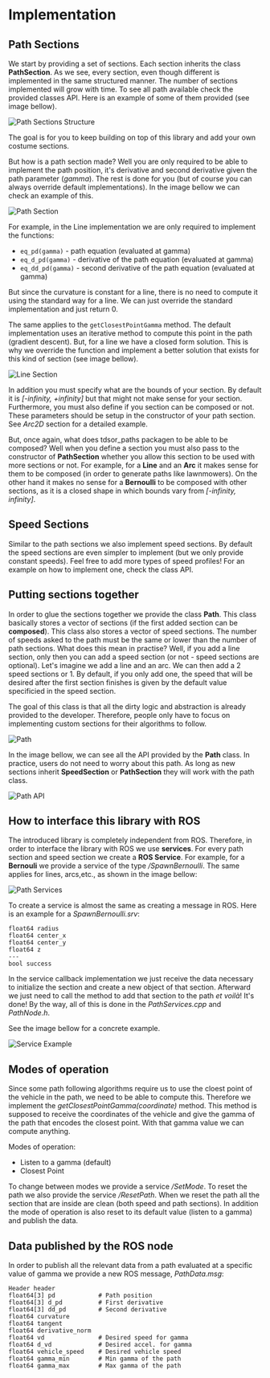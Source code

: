 # Implementation

## Path Sections

We start by providing a set of sections. Each section inherits the class **PathSection**. As we see, every section, even though different is implemented in the same structured manner. The number of sections implemented will grow with time. To see all path available check the provided classes API. Here is an example of some of them provided (see image bellow).

![Path Sections Structure](img/paths_diagram.png)

The goal is for you to keep building on top of this library and add your own costume sections.

But how is a path section made? Well you are only required to be able to implement the path position, it's derivative and second derivative given the path parameter (*gamma*). The rest is done for you (but of course you can always override default implementations). In the image bellow we can check an example of this.

![Path Section](img/paths_section.png)

For example, in the Line implementation we are only required to implement the functions:
  - `eq_pd(gamma)` - path equation (evaluated at gamma)
  - `eq_d_pd(gamma)` - derivative of the path equation (evaluated at gamma)
  - `eq_dd_pd(gamma)` - second derivative of the path equation (evaluated at gamma)

But since the curvature is constant for a line, there is no need to compute it using the standard way for a line. We can just override the standard implementation and just return 0.

The same applies to the `getClosestPointGamma` method. The default implementation uses an iterative method to compute this point in the path (gradient descent). But, for a line we have a closed form solution. This is why we override the function and implement a better solution that exists for this kind of section (see image bellow).

![Line Section](img/line_section.png)

In addition you must specify what are the bounds of your section. By default it is *[-infinity, +infinity]* but that might not make sense for your section. Furthermore, you must also define if you section can be composed or not. These parameters should be setup in the constructor of your path section. See *Arc2D* section for a detailed example.

But, once again, what does tdsor_paths packagen to be able to be composed? Well when you define a section you must also pass to the constructor of **PathSection** whether you allow this section to be used with more sections or not. For example, for a **Line** and an **Arc** it makes sense for them to be composed (in order to generate paths like lawnmowers). On the other hand it makes no sense for a **Bernoulli** to be composed with other sections, as it is a closed shape in which bounds vary from *[-infinity, infinity]*.

## Speed Sections
Similar to the path sections we also implement speed sections. By default the speed sections are even simpler to implement (but we only provide constant speeds). Feel free to add more types of speed profiles! For an example on how to implement one, check the class API.

## Putting sections together
In order to glue the sections together we provide the class **Path**. This class basically stores a vector of sections (if the first added section can be **composed**). This class also stores a vector of speed sections. The number of speeds asked to the path must be the same or lower than the number of path sections. What does this mean in practise? Well, if you add a line section, only then you can add a speed section (or not - speed sections are optional). Let's imagine we add a line and an arc. We can then add a 2 speed sections or 1. By default, if you only add one, the speed that will be desired after the first section finishes is given by the default value specificied in the speed section.

The goal of this class is that all the dirty logic and abstraction is already provided to the developer. Therefore, people only have to focus on implementing custom sections for their algorithms to follow.

![Path](img/path.png)

In the image bellow, we can see all the API provided by the **Path** class. In practice, users do not need to worry about this path. As long as new sections inherit **SpeedSection** or **PathSection** they will work with the path class.

![Path API](img/Path_code.png)

## How to interface this library with ROS

The introduced library is completely independent from ROS. Therefore, in order to interface the library with ROS we use **services**. For every path section and speed section we create a **ROS Service**. For example, for a **Bernouli** we provide a service of the type */SpawnBernoulli*. The same applies for lines, arcs,etc., as shown in the image bellow:

![Path Services](img/path_services.png)

To create a service is almost the same as creating a message in ROS. Here is an example for a *SpawnBernoulli.srv*:
```
float64 radius
float64 center_x
float64 center_y
float64 z
---
bool success
```

In the service callback implementation we just receive the data necessary to initialize the section and create a new object of that section. Afterward we just need to call the method to add that section to the path *et voilà*! It's done! By the way, all of this is done in the *PathServices.cpp* and *PathNode.h*.

See the image bellow for a concrete example.

![Service Example](img/service_example.png)

## Modes of operation
Since some path following algorithms require us to use the cloest point of the vehicle in the path, we need to be able to compute this. Therefore we implement the *getClosestPointGamma(coordinate)* method. This method is supposed to receive the coordinates of the vehicle and give the gamma of the path that encodes the closest point. With that gamma value we can compute anything.

Modes of operation:
  - Listen to a gamma (default)
  - Closest Point

To change between modes we provide a service */SetMode*. To reset the path we also provide the service */ResetPath*. When we reset the path all the section that are inside are clean (both speed and path sections). In addition the mode of operation is also reset to its default value (listen to a gamma) and publish the data.

## Data published by the ROS node

In order to publish all the relevant data from a path evaluated at a specific value of gamma we provide a new ROS message, *PathData.msg*:
```
Header header
float64[3] pd            # Path position
float64[3] d_pd          # First derivative
float64[3] dd_pd         # Second derivative
float64 curvature
float64 tangent
float64 derivative_norm
float64 vd               # Desired speed for gamma
float64 d_vd             # Desired accel. for gamma
float64 vehicle_speed    # Desired vehicle speed
float64 gamma_min        # Min gamma of the path
float64 gamma_max        # Max gamma of the path
```
